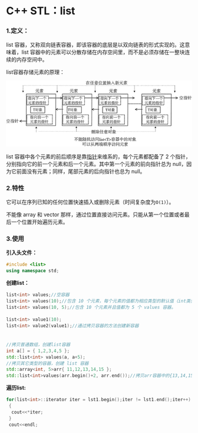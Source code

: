 # C++ STL：list

### 1.定义：

list 容器，又称双向链表容器，即该容器的底层是以双向链表的形式实现的。这意味着，list 容器中的元素可以分散存储在内存空间里，而不是必须存储在一整块连续的内存空间中。

list容器存储元素的原理：

![](./pictures/2.jpg)

list 容器中各个元素的前后顺序是靠[指针](http://c.biancheng.net/c/80/)来维系的，每个元素都配备了 2 个指针，分别指向它的前一个元素和后一个元素。其中第一个元素的前向指针总为 null，因为它前面没有元素；同样，尾部元素的后向指针也总为 null。

### 2.特性

它可以在序列已知的任何位置快速插入或删除元素（时间复杂度为`O(1)`）。

不能像 array 和 vector 那样，通过位置直接访问元素。只能从第一个位置或者最后一个位置开始遍历元素。

### 3.使用

**引入头文件：**

```c++
#include <list>
using namespace std;
```

**创建list：**

```c++
list<int> values;//空容器
list<int> values(10);//包含 10 个元素，每个元素的值都为相应类型的默认值（int类型的默认值为 0）。
list<int> values(10, 5);//包含 10 个元素并且值都为 5 个 values 容器。

list<int> value1(10);
list<int> value2(value1);//通过拷贝容器的方法创建新容器


//拷贝普通数组，创建list容器
int a[] = { 1,2,3,4,5 };
std::list<int> values(a, a+5);
//拷贝其它类型的容器，创建 list 容器
std::array<int, 5>arr{ 11,12,13,14,15 };
std::list<int>values(arr.begin()+2, arr.end());//拷贝arr容器中的{13,14,15}
```

**遍历list:**

```c++
for(list<int>::iterator iter = lst1.begin();iter != lst1.end();iter++) 
 { 
  cout<<*iter; 
 } 
 cout<<endl; 
```

